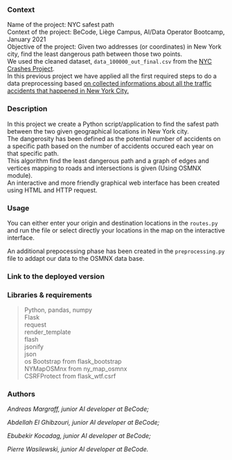 
### Context

Name of the project: NYC safest path  
Context of the project: BeCode, Liège Campus, AI/Data Operator Bootcamp, January 2021  
Objective of the project: Given two addresses (or coordinates) in New York city, find the least dangerous path between those two points.  
We used the cleaned dataset, `data_100000_out_final.csv` from the [NYC Crashes Project](../content/4.machine_learning/0.data_preprocessing/nyc_crashes_project.md).  
In this previous project we have applied all the first required steps to do a data preprocessing based [on collected informations about all the traffic accidents that happened in New York City.](https://github.com/becodeorg/LIE-Thomas-1.26/blob/master/content/additional_resources/datasets/NYC%20Motor%20Vehicle%20Crashes/data_100000.csv)


### Description
In this project we create a Python script/application to find the safest path between the two given geographical locations in New York city.  
The dangerosity has been defined as the potential number of accidents on a specific path based on the number of accidents occured each year on that specific path.  
This algorithm find the least dangerous path and a graph of edges and vertices mapping to roads and intersections is given (Using OSMNX module).  
An interactive and more friendly  graphical web interface has been created using HTML and HTTP request.  


### Usage

You can either enter your origin and destination locations in the `routes.py` and run the file or select directly your locations in the map on the interactive interface.  

An additional prepocessing phase has been created in the `preprocessing.py` file to addapt our data to the OSMNX data base.

### Link to the deployed version


### Libraries & requirements
>Python, pandas, numpy   
>Flask  
>request  
>render_template  
>flash  
>jsonify  
>json  
>os
>Bootstrap from flask_bootstrap  
>NYMapOSMnx from ny_map_osmnx  
>CSRFProtect from flask_wtf.csrf


### Authors

*Andreas Margraff, junior AI developer at BeCode;*

*Abdellah El Ghibzouri, junior AI developer at BeCode;*

*Ebubekir Kocadag, junior AI developer at BeCode;*

*Pierre Wasilewski, junior AI developer at BeCode.*
